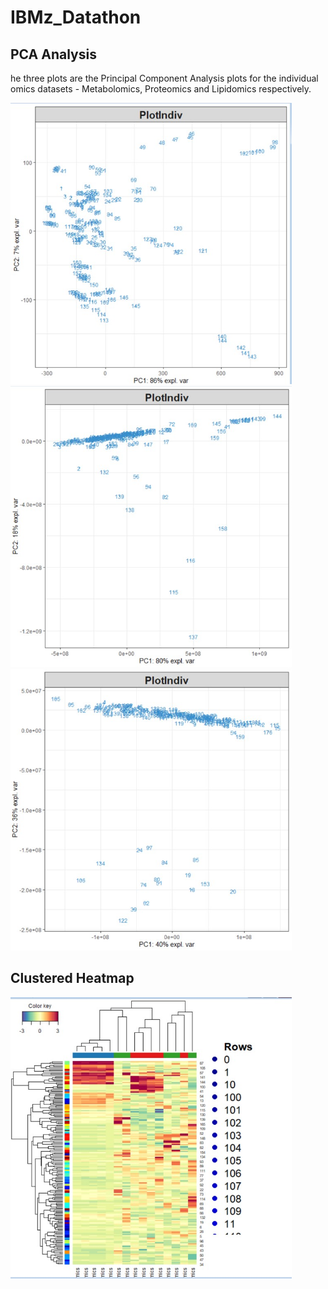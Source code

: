 # IBMz_Datathon

## PCA Analysis
he three plots are the Principal Component Analysis plots for the individual omics datasets - Metabolomics, Proteomics and Lipidomics respectively.

<img src=images/pca1.jpg width="450" height="450">
<img src=images/pca2.jpg width="450" height="450">
<img src=images/pca3.jpg width="450" height="450">

## Clustered Heatmap
<img src=Images/heatmap.jpg width="450" height="450">